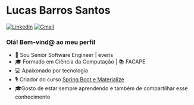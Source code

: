 # Lucas Barros Santos

[![Linkedin](https://img.shields.io/badge/LinkedIn-blue?style=for-the-badge&logo=Linkedin)](https://www.linkedin.com/in/lucasbarrossantos/)
[![Gmail](https://img.shields.io/badge/-Gmail-c14438?style=for-the-badge&logo=Gmail&logoColor=white&link=mailto:lucas14081992@gmail.com)](mailto:lucas14081992@gmail.com)



### Olá! Bem-vind@ ao meu perfil

- 👷 Sou Senior Software Engineer | everis
- 🎓 Formado em Ciência da Computação | 📚 FACAPE
- 💻 Apaixonado por tecnologia
- 🎙️ Criador do curso [Spring Boot e Materialize](https://www.hotmart.com/product/curso-de-spring-boot-e-materialize)
- 🎓Gosto de estar sempre aprendendo e também de compartilhar esse conhecimento
